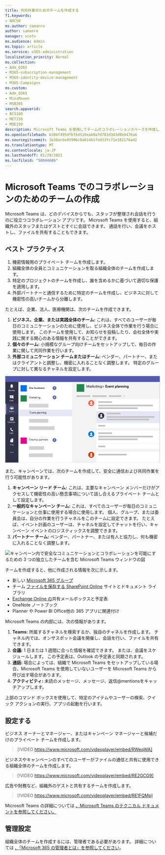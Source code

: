 ```yaml
---
title: 共同作業のためのチームを作成する
f1.keywords:
- NOCSH
ms.author: samanro
author: samanro
manager: scotv
ms.audience: Admin
ms.topic: article
ms.service: o365-administration
localization_priority: Normal
ms.collection:
- Adm_O365
- M365-subscription-management
- M365-identity-device-management
- M365-Campaigns
ms.custom:
- Adm_O365
- MiniMaven
- MSB365
search.appverid:
- BCS160
- MET150
- MOE150
description: Microsoft Teams を使用してチームのコラボレーションスペースを作成します。
ms.openlocfilehash: b30bf495dfbf6d510eab9a7d783d343d6b9476a6
ms.sourcegitcommit: 1b30ac6e05906c8a014b1fed33fc71e1821f6ad2
ms.translationtype: MT
ms.contentlocale: ja-JP
ms.lasthandoff: 01/29/2021
ms.locfileid: "50044686"
---
```

# <a name="create-teams-for-collaboration-in-microsoft-teams"></a>Microsoft Teams でのコラボレーションのためのチームの作成

Microsoft Teams は、どのデバイスからでも、スタッフが整理され会話を行うのに役立つコラボレーション アプリです。 Microsoft Teams を使用すると、組織外のスタッフまたはゲストとすぐに会話できます。 通話を行い、会議をホストし、ファイルを共有することもできます。

## <a name="best-practices"></a>ベスト プラクティス

1. 機密情報用のプライベート チームを作成します。
1. 組織全体の全員とコミュニケーションを取る組織全体のチームを作成します。
1. 特定のプロジェクトのチームを作成し、誰を含めるかに基づいて適切な保護を適用します。
1. 外部パートナーと通信するために特定のチームを作成し、ビジネスに対して機密性の高いチームから分離します。

たとえば、企業、法人、医療機関は、次のチームを作成できます。

1. **ビジネス、企業、または実践全体のチーム:** これは、すべてのユーザーが毎日のコミュニケーションのために使用し、ビジネス全体で作業を行う場合に使用します。 このチームを使用して、お知らせを投稿したり、会社全体や実践に関する関心のある情報を共有することができます。
1. **個々のチーム:** 小規模なグループ向けチームをセットアップして、毎日の作業に関して共同作業を行います。
1. **外部コミュニケーション チームまたはチーム:** ベンダー、パートナー、またはクライアントと調整し、機密に入れることなく調整します。 特定のグループに対して異なるチャネルを設定します。

![ビジネス内で安全な通信とコラボレーションを可能にするための 3 つの独立したチームを含む Microsoft Teams ウィンドウの図](../media/m365-democracy-teams-business-collab.png)

また、キャンペーンでは、次のチームを作成して、安全に通信および共同作業を行う可能性があります。

1. **キャンペーン リード チーム:** これは、主要なキャンペーン メンバーだけがアクセスして機密性の高い懸念事項について話し合えるプライベート チームとして設定します。
2. **一般的なキャンペーン チーム:** これは、すべてのユーザーが毎日のコミュニケーションと仕事に使用する場合に使用します。 個人、グループ、または委員会は、自分の作業を行うチャネルをこのチームに設定できます。 たとえば、イベント計画のユーザーは、チャネルを設定してチャットを行い、キャンペーン イベントのロジスティックスを調整できます。
3. **パートナー チーム:** ベンダー、パートナー、または有人と協力し、何も機密に入れることなく調整します。

![キャンペーン内で安全なコミュニケーションとコラボレーションを可能にするための 3 つの独立したチームを含む Microsoft Teams ウィンドウの図](../media/m365-democracy-teams-collab.png)

チームを作成すると、他に作成される情報を次に示します。

- 新しい [Microsoft 365 グループ](https://docs.microsoft.com/MicrosoftTeams/office-365-groups)
- チーム [ファイルを保存する SharePoint Online](https://docs.microsoft.com/MicrosoftTeams/sharepoint-onedrive-interact) サイトとドキュメント ライブラリ
- [Exchange Online の](https://docs.microsoft.com/MicrosoftTeams/exchange-teams-interact)共有メールボックスと予定表
- OneNote ノートブック
- Planner や Power BI Office他の 365 アプリに関連付け

Microsoft Teams の内部には、次の情報があります。

1. **Teams:** 所属するチャネルを検索するか、独自のチャネルを作成します。 チャネル内では、オンザスポット会議を開催し、会話を行い、ファイルを共有できます。
2. **会議:** 1 日または 1 週間に合った情報を確認できます。 または、会議をスケジュールします。 この予定表は、Outlook の予定表と同期されます。
3. **通話:** 場合によっては、組織で Microsoft Teams をセットアップしている場合、Microsoft Teams を使用していないユーザーを Microsoft Teams から呼び出す場合があります。
4. **アクティビティ:** 未読のメッセージ、メッセージ、返信@mentionsをキャッチアップします。

上部のコマンド ボックスを使用して、特定のアイテムやユーザーの検索、クイック アクションの実行、アプリの起動を行います。

## <a name="set-it-up"></a>設定する

ビジネス オーナーとマネージャー、またはキャンペーン マネージャーと候補だけのプライベート チームを作成します。

> [!VIDEO https://www.microsoft.com/videoplayer/embed/RWeqWA]

ビジネスやキャンペーンのすべてのユーザーがファイルの通信と共有に使用できる組織全体のチームを作成します。

> [!VIDEO https://www.microsoft.com/videoplayer/embed/RE2GCG9]

広告や財務など、組織外のゲストと共有するチームを作成します。

> [!VIDEO https://www.microsoft.com/videoplayer/embed/RE1FQMp]

Microsoft Teams の詳細については [、Microsoft Teams のテクニカル ドキュメントを参照してください。](https://docs.microsoft.com/microsoftteams/microsoft-teams)

## <a name="admin-settings"></a>管理設定

組織全体のチームを作成するには、管理者である必要があります。 詳細については [、「Microsoft 365 の管理者とは」を参照してください](https://support.office.com/article/what-is-an-admin-e123627e-4892-4461-b9aa-1b6d57a5cfa4?ui=en-US&rs=en-US&ad=US)。
